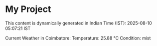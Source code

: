 # My Project

This content is dynamically generated in Indian Time (IST): 2025-08-10 05:07:21 IST


Current Weather in Coimbatore:
Temperature: 25.88 °C
Condition: mist
